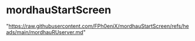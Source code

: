 # mordhauStartScreen
"https://raw.githubusercontent.com/FPh0eniX/mordhauStartScreen/refs/heads/main/mordhauRUserver.md"
